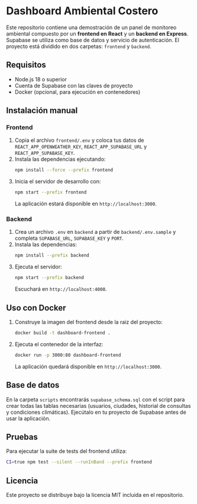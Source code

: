 # Dashboard Ambiental Costero

Este repositorio contiene una demostración de un panel de monitoreo ambiental compuesto por un **frontend en React** y un **backend en Express**. Supabase se utiliza como base de datos y servicio de autenticación. El proyecto está dividido en dos carpetas: `frontend` y `backend`.

## Requisitos
- Node.js 18 o superior
- Cuenta de Supabase con las claves de proyecto
- Docker (opcional, para ejecución en contenedores)

## Instalación manual
### Frontend
1. Copia el archivo `frontend/.env` y coloca tus datos de `REACT_APP_OPENWEATHER_KEY`, `REACT_APP_SUPABASE_URL` y `REACT_APP_SUPABASE_KEY`.
2. Instala las dependencias ejecutando:
   ```bash
   npm install --force --prefix frontend
   ```
3. Inicia el servidor de desarrollo con:
   ```bash
   npm start --prefix frontend
   ```
   La aplicación estará disponible en `http://localhost:3000`.

### Backend
1. Crea un archivo `.env` en `backend` a partir de `backend/.env.sample` y completa `SUPABASE_URL`, `SUPABASE_KEY` y `PORT`.
2. Instala las dependencias:
   ```bash
   npm install --prefix backend
   ```
3. Ejecuta el servidor:
   ```bash
   npm start --prefix backend
   ```
   Escuchará en `http://localhost:4000`.

## Uso con Docker
1. Construye la imagen del frontend desde la raiz del proyecto:
   ```bash
   docker build -t dashboard-frontend .
   ```
2. Ejecuta el contenedor de la interfaz:
   ```bash
   docker run -p 3000:80 dashboard-frontend
   ```
   La aplicación quedará disponible en `http://localhost:3000`.

## Base de datos
En la carpeta `scripts` encontrarás `supabase_schema.sql` con el script para crear todas las tablas necesarias (usuarios, ciudades, historial de consultas y condiciones climáticas). Ejecútalo en tu proyecto de Supabase antes de usar la aplicación.

## Pruebas
Para ejecutar la suite de tests del frontend utiliza:
```bash
CI=true npm test --silent --runInBand --prefix frontend
```

## Licencia
Este proyecto se distribuye bajo la licencia MIT incluida en el repositorio.
